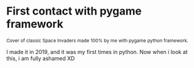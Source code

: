 <h1>First contact with pygame framework</h1>
<p style="font-size:12px;">Cover of classic Space Invaders made 100% by me with pygame python framework.<p>
<p> I made it in 2019, and it was my first times in python. Now when i look at this, i am fully ashamed XD<p>
